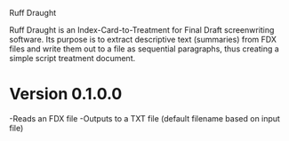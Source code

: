 Ruff Draught

Ruff Draught is an Index-Card-to-Treatment for Final Draft screenwriting software. Its purpose is to extract descriptive text (summaries) from FDX files and write them out to a file as sequential paragraphs, thus creating a simple script treatment document.

Version 0.1.0.0
===============
-Reads an FDX file
-Outputs to a TXT file (default filename based on input file)
